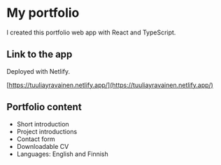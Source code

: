 # My portfolio

I created this portfolio web app with React and TypeScript.

## Link to the app

Deployed with Netlify.

[https://tuuliayravainen.netlify.app/](https://tuuliayravainen.netlify.app/)

## Portfolio content

- Short introduction
- Project introductions
- Contact form
- Downloadable CV
- Languages: English and Finnish
